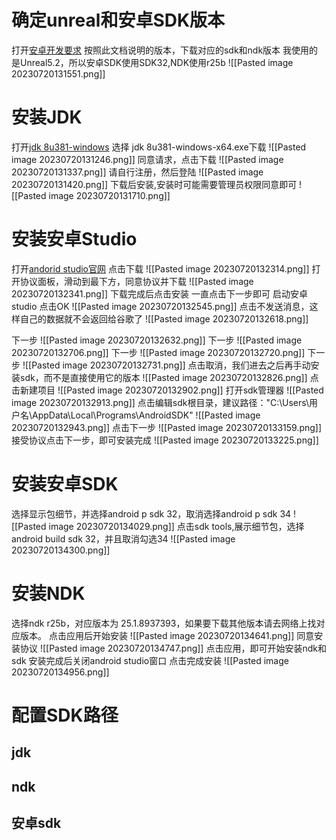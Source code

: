 # 确定unreal和安卓SDK版本
打开[安卓开发要求](https://docs.unrealengine.com/5.2/zh-CN/android-development-requirements-for-unreal-engine/)
按照此文档说明的版本，下载对应的sdk和ndk版本
我使用的是Unreal5.2，所以安卓SDK使用SDK32,NDK使用r25b
![[Pasted image 20230720131551.png]]
# 安装JDK
打开[jdk 8u381-windows](https://www.oracle.com/java/technologies/downloads/#java8-windows)
选择 jdk 8u381-windows-x64.exe下载
![[Pasted image 20230720131246.png]]
同意请求，点击下载
![[Pasted image 20230720131337.png]]
请自行注册，然后登陆
![[Pasted image 20230720131420.png]]
下载后安装,安装时可能需要管理员权限同意即可
![[Pasted image 20230720131710.png]]

# 安装安卓Studio
打开[andorid studio官网](https://developer.android.com/studio)
点击下载
![[Pasted image 20230720132314.png]]
打开协议面板，滑动到最下方，同意协议并下载
![[Pasted image 20230720132341.png]]
下载完成后点击安装
一直点击下一步即可
启动安卓studio
点击OK
![[Pasted image 20230720132545.png]]
点击不发送消息，这样自己的数据就不会返回给谷歌了
![[Pasted image 20230720132618.png]]

下一步
![[Pasted image 20230720132632.png]]
下一步
![[Pasted image 20230720132706.png]]
下一步
![[Pasted image 20230720132720.png]]
下一步
![[Pasted image 20230720132731.png]]
点击取消，我们进去之后再手动安装sdk，而不是直接使用它的版本
![[Pasted image 20230720132826.png]]
点击新建项目
![[Pasted image 20230720132902.png]]
打开sdk管理器
![[Pasted image 20230720132913.png]]
点击编辑sdk根目录，建议路径："C:\\Users\\用户名\\AppData\\Local\\Programs\\AndroidSDK"
![[Pasted image 20230720132943.png]]
点击下一步
![[Pasted image 20230720133159.png]]
接受协议点击下一步，即可安装完成
![[Pasted image 20230720133225.png]]
# 安装安卓SDK
选择显示包细节，并选择android p sdk 32，取消选择android p sdk 34
![[Pasted image 20230720134029.png]]
点击sdk tools,展示细节包，选择android build sdk 32，并且取消勾选34
![[Pasted image 20230720134300.png]]
# 安装NDK
选择ndk  r25b，对应版本为 25.1.8937393，如果要下载其他版本请去网络上找对应版本。
点击应用后开始安装
![[Pasted image 20230720134641.png]]
同意安装协议
![[Pasted image 20230720134747.png]]
点击应用，即可开始安装ndk和sdk
安装完成后关闭android studio窗口
点击完成安装
![[Pasted image 20230720134956.png]]
# 配置SDK路径
## jdk
## ndk
## 安卓sdk